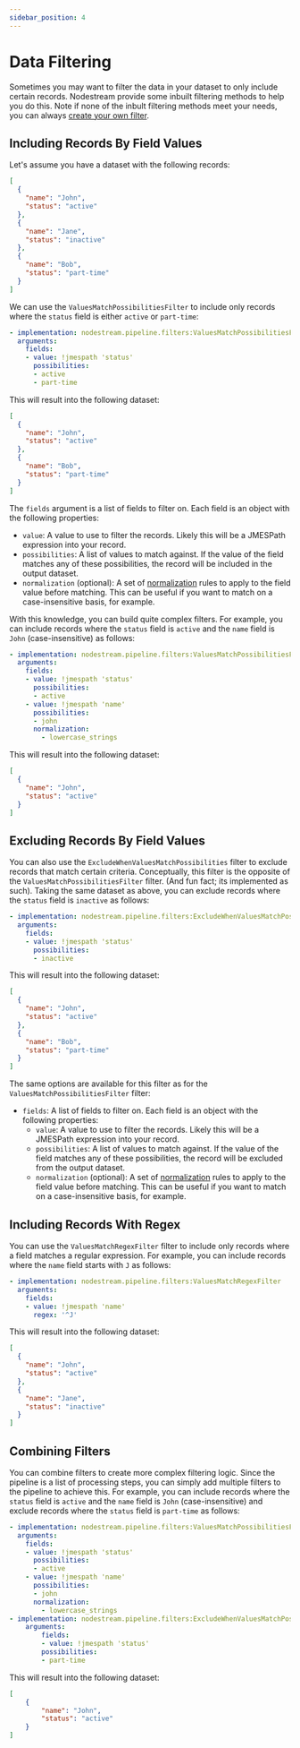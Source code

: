 ```yaml
---
sidebar_position: 4
---
```


# Data Filtering

Sometimes you may want to filter the data in your dataset to only include certain records. 
Nodestream provide some inbuilt filtering methods to help you do this.
Note if none of the inbult filtering methods meet your needs, you can always [create your own filter](../tutorials-advanced/building-new-processing-steps#creating-a-filter).


## Including Records By Field Values

Let's assume you have a dataset with the following records:

```json
[
  {
    "name": "John",
    "status": "active"
  },
  {
    "name": "Jane",
    "status": "inactive"
  },
  {
    "name": "Bob",
    "status": "part-time"
  }
]
```

We can use the `ValuesMatchPossibilitiesFilter` to include only records where the `status` field is either `active` or `part-time`:

```yaml
- implementation: nodestream.pipeline.filters:ValuesMatchPossibilitiesFilter
  arguments:
    fields:
    - value: !jmespath 'status'
      possibilities:
      - active
      - part-time 
```

This will result into the following dataset:

```json
[
  {
    "name": "John",
    "status": "active"
  },
  {
    "name": "Bob",
    "status": "part-time"
  }
]
```

The `fields` argument is a list of fields to filter on. Each field is an object with the following properties:

- `value`: A value to use to filter the records. Likely this will be a JMESPath expression into your record.
- `possibilities`: A list of values to match against. If the value of the field matches any of these possibilities, the record will be included in the output dataset.
- `normalization` (optional): A set of [normalization](./data-massaging#normalization-flags) rules to apply to the field value before matching. This can be useful if you want to match on a case-insensitive basis, for example.


With this knowledge, you can build quite complex filters. 
For example, you can include records where the `status` field is `active` and the `name` field is `John` (case-insensitive) as follows:


```yaml
- implementation: nodestream.pipeline.filters:ValuesMatchPossibilitiesFilter
  arguments:
    fields:
    - value: !jmespath 'status'
      possibilities:
      - active
    - value: !jmespath 'name'
      possibilities:
      - john
      normalization:
        - lowercase_strings
```

This will result into the following dataset:

```json
[
  {
    "name": "John",
    "status": "active"
  }
]
```

## Excluding Records By Field Values

You can also use the `ExcludeWhenValuesMatchPossibilities` filter to exclude records that match certain criteria.
Conceptually, this filter is the opposite of the `ValuesMatchPossibilitiesFilter` filter. (And fun fact; its implemented as such).
Taking the same dataset as above, you can exclude records where the `status` field is `inactive` as follows:

```yaml
- implementation: nodestream.pipeline.filters:ExcludeWhenValuesMatchPossibilities
  arguments:
    fields:
    - value: !jmespath 'status'
      possibilities:
      - inactive
```

This will result into the following dataset:

```json
[
  {
    "name": "John",
    "status": "active"
  },
  {
    "name": "Bob",
    "status": "part-time"
  }
]
```

The same options are available for this filter as for the `ValuesMatchPossibilitiesFilter` filter:

- `fields`: A list of fields to filter on. Each field is an object with the following properties:
  - `value`: A value to use to filter the records. Likely this will be a JMESPath expression into your record.
  - `possibilities`: A list of values to match against. If the value of the field matches any of these possibilities, the record will be excluded from the output dataset.
  - `normalization` (optional): A set of [normalization](./data-massaging#normalization-flags) rules to apply to the field value before matching. This can be useful if you want to match on a case-insensitive basis, for example.


## Including Records With Regex

You can use the `ValuesMatchRegexFilter` filter to include only records where a field matches a regular expression.
For example, you can include records where the `name` field starts with `J` as follows:

```yaml
- implementation: nodestream.pipeline.filters:ValuesMatchRegexFilter
  arguments:
    fields:
    - value: !jmespath 'name'
      regex: '^J'
```

This will result into the following dataset:

```json
[
  {
    "name": "John",
    "status": "active"
  },
  {
    "name": "Jane",
    "status": "inactive"
  }
]
```

## Combining Filters

You can combine filters to create more complex filtering logic.
Since the pipeline is a list of processing steps, you can simply add multiple filters to the pipeline to achieve this. 
For example, you can include records where the `status` field is `active` and the `name` field is `John` (case-insensitive) and exclude records where the `status` field is `part-time` as follows:

```yaml
- implementation: nodestream.pipeline.filters:ValuesMatchPossibilitiesFilter
  arguments:
    fields:
    - value: !jmespath 'status'
      possibilities:
      - active
    - value: !jmespath 'name'
      possibilities:
      - john
      normalization:
        - lowercase_strings
- implementation: nodestream.pipeline.filters:ExcludeWhenValuesMatchPossibilities
    arguments:
        fields:
        - value: !jmespath 'status'
        possibilities:
        - part-time
```

This will result into the following dataset:
    
```json
[
    {
        "name": "John",
        "status": "active"
    }
]
```